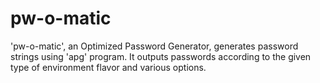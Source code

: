 # pw-o-matic
'pw-o-matic', an Optimized Password Generator, generates password strings using 'apg' program. It outputs passwords according to the given type of environment flavor and various options.
